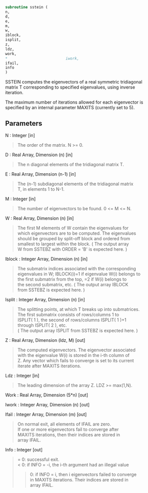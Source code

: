 ```fortran  
subroutine sstein (  
n,  
d,  
e,  
m,  
w,  
iblock,  
isplit,  
z,  
ldz,  
work,  
*                          iwork,  
ifail,  
info  
)  
```  
  
SSTEIN computes the eigenvectors of a real symmetric tridiagonal  
matrix T corresponding to specified eigenvalues, using inverse  
iteration.  
  
The maximum number of iterations allowed for each eigenvector is  
specified by an internal parameter MAXITS (currently set to 5).  
  
## Parameters  
N : Integer [in]  
> The order of the matrix.  N >= 0.  
  
D : Real Array, Dimension (n) [in]  
> The n diagonal elements of the tridiagonal matrix T.  
  
E : Real Array, Dimension (n-1) [in]  
> The (n-1) subdiagonal elements of the tridiagonal matrix  
> T, in elements 1 to N-1.  
  
M : Integer [in]  
> The number of eigenvectors to be found.  0 <= M <= N.  
  
W : Real Array, Dimension (n) [in]  
> The first M elements of W contain the eigenvalues for  
> which eigenvectors are to be computed.  The eigenvalues  
> should be grouped by split-off block and ordered from  
> smallest to largest within the block.  ( The output array  
> W from SSTEBZ with ORDER = 'B' is expected here. )  
  
Iblock : Integer Array, Dimension (n) [in]  
> The submatrix indices associated with the corresponding  
> eigenvalues in W; IBLOCK(i)=1 if eigenvalue W(i) belongs to  
> the first submatrix from the top, =2 if W(i) belongs to  
> the second submatrix, etc.  ( The output array IBLOCK  
> from SSTEBZ is expected here. )  
  
Isplit : Integer Array, Dimension (n) [in]  
> The splitting points, at which T breaks up into submatrices.  
> The first submatrix consists of rows/columns 1 to  
> ISPLIT( 1 ), the second of rows/columns ISPLIT( 1 )+1  
> through ISPLIT( 2 ), etc.  
> ( The output array ISPLIT from SSTEBZ is expected here. )  
  
Z : Real Array, Dimension (ldz, M) [out]  
> The computed eigenvectors.  The eigenvector associated  
> with the eigenvalue W(i) is stored in the i-th column of  
> Z.  Any vector which fails to converge is set to its current  
> iterate after MAXITS iterations.  
  
Ldz : Integer [in]  
> The leading dimension of the array Z.  LDZ >= max(1,N).  
  
Work : Real Array, Dimension (5*n) [out]  
  
Iwork : Integer Array, Dimension (n) [out]  
  
Ifail : Integer Array, Dimension (m) [out]  
> On normal exit, all elements of IFAIL are zero.  
> If one or more eigenvectors fail to converge after  
> MAXITS iterations, then their indices are stored in  
> array IFAIL.  
  
Info : Integer [out]  
> = 0: successful exit.  
> < 0: if INFO = -i, the i-th argument had an illegal value  
> > 0: if INFO = i, then i eigenvectors failed to converge  
> in MAXITS iterations.  Their indices are stored in  
> array IFAIL.  
  
